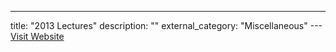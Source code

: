 ---
title: "2013 Lectures"
description: ""
external_category: "Miscellaneous"
---[Visit Website](https://www.cs.uoregon.edu/research/summerschool/summer13/curriculum.html)

